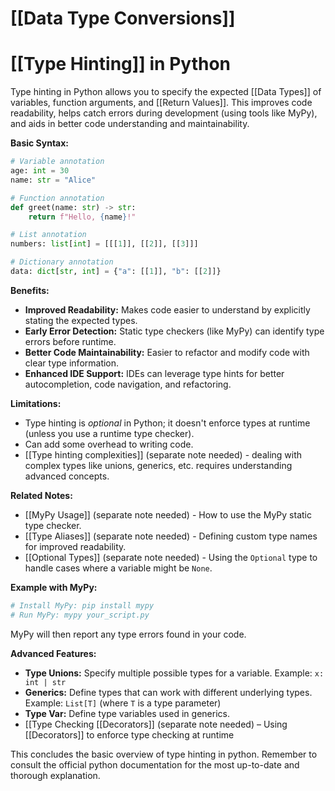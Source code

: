 # [[Data Type Conversions]]
# [[Type Hinting]] in Python

Type hinting in Python allows you to specify the expected [[Data Types]] of variables, function arguments, and [[Return Values]].  This improves code readability, helps catch errors during development (using tools like MyPy), and aids in better code understanding and maintainability.

**Basic Syntax:**

```python
# Variable annotation
age: int = 30
name: str = "Alice"

# Function annotation
def greet(name: str) -> str:
    return f"Hello, {name}!"

# List annotation
numbers: list[int] = [[[1]], [[2]], [[3]]]

# Dictionary annotation
data: dict[str, int] = {"a": [[1]], "b": [[2]]}
```

**Benefits:**

* **Improved Readability:** Makes code easier to understand by explicitly stating the expected types.
* **Early Error Detection:** Static type checkers (like MyPy) can identify type errors before runtime.
* **Better Code Maintainability:** Easier to refactor and modify code with clear type information.
* **Enhanced IDE Support:** IDEs can leverage type hints for better autocompletion, code navigation, and refactoring.


**Limitations:**

* Type hinting is *optional* in Python; it doesn't enforce types at runtime (unless you use a runtime type checker).
*  Can add some overhead to writing code.
*  [[Type hinting complexities]] (separate note needed)  -  dealing with complex types like unions, generics, etc. requires understanding advanced concepts.


**Related Notes:**

* [[MyPy Usage]] (separate note needed) - How to use the MyPy static type checker.
* [[Type Aliases]] (separate note needed) - Defining custom type names for improved readability.
* [[Optional Types]] (separate note needed) - Using the `Optional` type to handle cases where a variable might be `None`.

**Example with MyPy:**

```bash
# Install MyPy: pip install mypy
# Run MyPy: mypy your_script.py
```

MyPy will then report any type errors found in your code.


**Advanced Features:**

* **Type Unions:**  Specify multiple possible types for a variable.  Example: `x: int | str`
* **Generics:**  Define types that can work with different underlying types. Example: `List[T]` (where `T` is a type parameter)
* **Type Var:** Define type variables used in generics.
* [[Type Checking [[Decorators]] (separate note needed) – Using [[Decorators]] to enforce type checking at runtime

This concludes the basic overview of type hinting in python. Remember to consult the official python documentation for the most up-to-date and thorough explanation.
